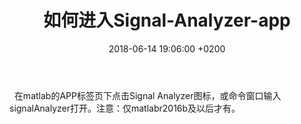 ﻿---
layout: post
title:  "如何进入Signal-Analyzer-app"
date:   2018-06-14 19:06:00 +0200
categories: _posts
---

&nbsp;&nbsp;在matlab的APP标签页下点击Signal Analyzer图标，或命令窗口输入signalAnalyzer打开。注意：仅matlabr2016b及以后才有。